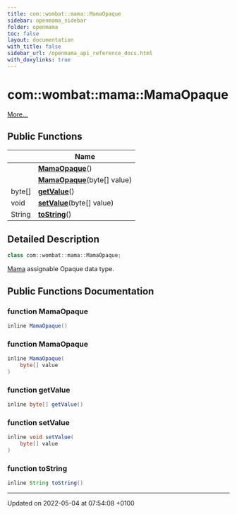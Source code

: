```yaml
---
title: com::wombat::mama::MamaOpaque
sidebar: openmama_sidebar
folder: openmama
toc: false
layout: documentation
with_title: false
sidebar_url: /openmama_api_reference_docs.html
with_doxylinks: true
---
```


# com::wombat::mama::MamaOpaque



 [More...](#detailed-description)

## Public Functions

|                | Name           |
| -------------- | -------------- |
| | **[MamaOpaque](classcom_1_1wombat_1_1mama_1_1MamaOpaque.html#function-mamaopaque)**() |
| | **[MamaOpaque](classcom_1_1wombat_1_1mama_1_1MamaOpaque.html#function-mamaopaque)**(byte[] value) |
| byte[] | **[getValue](classcom_1_1wombat_1_1mama_1_1MamaOpaque.html#function-getvalue)**() |
| void | **[setValue](classcom_1_1wombat_1_1mama_1_1MamaOpaque.html#function-setvalue)**(byte[] value) |
| String | **[toString](classcom_1_1wombat_1_1mama_1_1MamaOpaque.html#function-tostring)**() |

## Detailed Description

```java
class com::wombat::mama::MamaOpaque;
```


[Mama](classcom_1_1wombat_1_1mama_1_1Mama.html) assignable Opaque data type. 

## Public Functions Documentation

### function MamaOpaque

```java
inline MamaOpaque()
```


### function MamaOpaque

```java
inline MamaOpaque(
    byte[] value
)
```


### function getValue

```java
inline byte[] getValue()
```


### function setValue

```java
inline void setValue(
    byte[] value
)
```


### function toString

```java
inline String toString()
```


-------------------------------

Updated on 2022-05-04 at 07:54:08 +0100